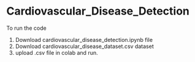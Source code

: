 # Cardiovascular_Disease_Detection

To run the code
1. Download cardiovascular_disease_detection.ipynb file
2. Download cardiovascular_disease_dataset.csv dataset
3. upload .csv file in colab and run.
